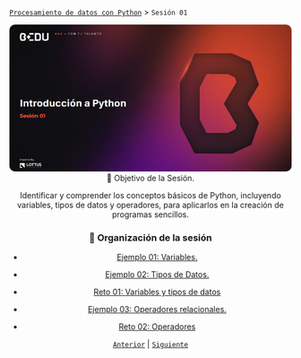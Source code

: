[`Procesamiento de datos con Python`](../README.md) > `Sesión 01`

<div align="center">
<img src="Imagenes/S01_Bedu.png" alt="Sesion_01"style="border-radius: 10px;/>

<br/>

## 🎯 Objetivo de la Sesión.

Identificar y comprender los conceptos básicos de Python, incluyendo variables, tipos de datos y operadores, para aplicarlos en la creación de programas sencillos.

### 📂 Organización de la sesión

- [Ejemplo 01: Variables.](Ejemplo-01/Readme.md)
- [Ejemplo 02: Tipos de Datos.](Ejemplo-02/Readme.md)
- [Reto 01: Variables y tipos de datos](Reto-01/Readme.md)

- [Ejemplo 03: Operadores relacionales.](Ejemplo-03/Readme.md)
- [Reto 02: Operadores](Reto-02/Readme.md)



[`Anterior`](../README.md) | [`Siguiente`](../Sesion-02/README.md)